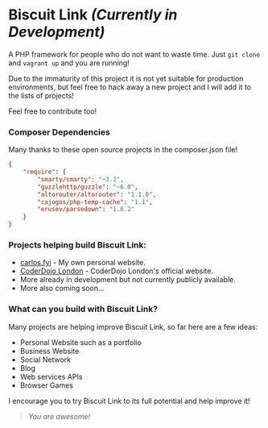 # Biscuit Link _(Currently in Development)_

A PHP framework for people who do not want to waste time. Just `git clone` and `vagrant up` and you are running!

Due to the immaturity of this project it is not yet suitable for production environments, but feel free to hack away a new project and I will add it to the lists of projects!

Feel free to contribute too!

### Composer Dependencies

Many thanks to these open source projects in the composer.json file!

```json
{
    "require": {
        "smarty/smarty": "~3.1",
        "guzzlehttp/guzzle": "~6.0",
        "altorouter/altorouter": "1.1.0",
        "cajogos/php-temp-cache": "1.1",
        "erusev/parsedown": "1.6.2"
    }
}
```

### Projects helping build Biscuit Link:

* [carlos.fyi](https://carlos.fyi) - My own personal website.
* [CoderDojo London](https://coderdojo.london) - CoderDojo London's official website.
* More already in development but not currently publicly available.
* More also coming soon...

### What can you build with Biscuit Link?

Many projects are helping improve Biscuit Link, so far here are a few ideas:

* Personal Website such as a portfolio
* Business Website
* Social Network
* Blog
* Web services APIs
* Browser Games

I encourage you to try Biscuit Link to its full potential and help improve it!

> _You are awesome!_
